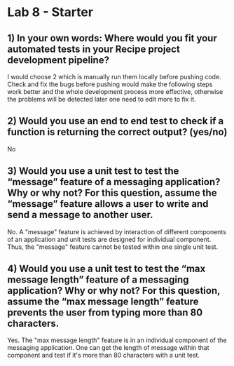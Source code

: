 # Lab 8 - Starter

## 1) In your own words: Where would you fit your automated tests in your Recipe project development pipeline?
I would choose 2 which is manually run them locally before pushing code. Check and fix the bugs before pushing would make the following steps work better and the whole development process more effective, otherwise the problems will be detected later one need to edit more to fix it.

## 2) Would you use an end to end test to check if a function is returning the correct output? (yes/no)
No

## 3) Would you use a unit test to test the “message” feature of a messaging application? Why or why not? For this question, assume the “message” feature allows a user to write and send a message to another user.
No. A "message" feature is achieved by interaction of different components of an application and unit tests are designed for individual component. Thus, the "message" feature cannot be tested within one single unit test.

## 4) Would you use a unit test to test the “max message length” feature of a messaging application? Why or why not? For this question, assume the “max message length” feature prevents the user from typing more than 80 characters.
Yes. The "max message length" feature is in an individual component of the messaging application. One can get the length of message within that component and test if it's more than 80 characters with a unit test.